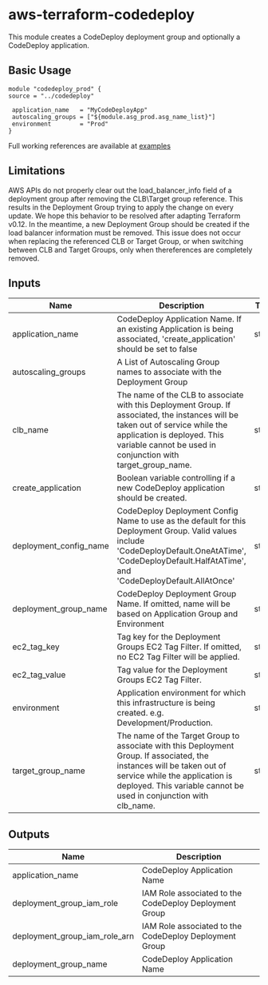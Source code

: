 # aws-terraform-codedeploy

This module creates a CodeDeploy deployment group and optionally a CodeDeploy application.

## Basic Usage

```
module "codedeploy_prod" {
source = "../codedeploy"

 application_name   = "MyCodeDeployApp"
 autoscaling_groups = ["${module.asg_prod.asg_name_list}"]
 environment        = "Prod"
}
```

Full working references are available at [examples](examples)
## Limitations

AWS APIs do not properly clear out the load_balancer_info field of a deployment group after removing the CLB\Target group reference.  This results in the Deployment Group trying to apply the change on every update.  We hope this behavior to be resolved after adapting Terraform v0.12.  In the meantime, a new Deployment Group should be created if the load balancer information must be removed.  This issue does not occur when replacing the referenced CLB or Target Group, or when switching between CLB and Target Groups, only when thereferences are completely removed.


## Inputs

| Name | Description | Type | Default | Required |
|------|-------------|:----:|:-----:|:-----:|
| application_name | CodeDeploy Application Name.  If an existing Application is being associated, 'create_application' should be set to false | string | - | yes |
| autoscaling_groups | A List of Autoscaling Group names to associate with the Deployment Group | list | `<list>` | no |
| clb_name | The name of the CLB to associate with this Deployment Group.  If associated, the instances will be taken out of service while the application is deployed.   This variable cannot be used in conjunction with target_group_name. | string | `` | no |
| create_application | Boolean variable controlling if a new CodeDeploy application should be created. | string | `true` | no |
| deployment_config_name | CodeDeploy Deployment Config Name to use as the default for this Deployment Group.  Valid values include 'CodeDeployDefault.OneAtATime', 'CodeDeployDefault.HalfAtATime', and 'CodeDeployDefault.AllAtOnce' | string | `CodeDeployDefault.OneAtATime` | no |
| deployment_group_name | CodeDeploy Deployment Group Name.  If omitted, name will be based on Application Group and Environment | string | `` | no |
| ec2_tag_key | Tag key for the Deployment Groups EC2 Tag Filter.  If omitted, no EC2 Tag Filter will be applied. | string | `` | no |
| ec2_tag_value | Tag value for the Deployment Groups EC2 Tag Filter. | string | `` | no |
| environment | Application environment for which this infrastructure is being created. e.g. Development/Production. | string | `Production` | no |
| target_group_name | The name of the Target Group to associate with this Deployment Group.  If associated, the instances will be taken out of service while the application is deployed.  This variable cannot be used in conjunction with clb_name. | string | `` | no |

## Outputs

| Name | Description |
|------|-------------|
| application_name | CodeDeploy Application Name |
| deployment_group_iam_role | IAM Role associated to the CodeDeploy Deployment Group |
| deployment_group_iam_role_arn | IAM Role associated to the CodeDeploy Deployment Group |
| deployment_group_name | CodeDeploy Application Name |

